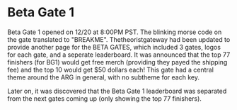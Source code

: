 # Beta Gate 1

Beta Gate 1 opened on 12/20 at 8:00PM PST. The blinking morse code on the gate translated to "BREAKME". Thetheoristgateway had been updated to provide another page for the BETA GATES, which included 3 gates, logos for each gate, and a seperate leaderboard. It was announced that the top 77 finishers (for BG1) would get free merch (providing they payed the shipping fee) and the top 10 would get $50 dollars each! This gate had a central theme around the ARG in general, with no subtheme for each key.

Later on, it was discovered that the Beta Gate 1 leaderboard was separated from the next gates coming up (only showing the top 77 finishers).
